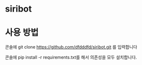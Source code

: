 # siribot

# 사용 방법
콘솔에 git clone https://github.com/dfdddfd/siribot.git 를 입력합니다

콘솔에 pip install -r requirements.txt를 해서 의존성을 모두 설치합니다.
